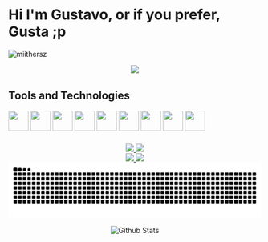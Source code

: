 # Hi I'm Gustavo, or if you prefer, Gusta ;p
<p align="left"> <img src="https://komarev.com/ghpvc/?username=miithersz&label=Profile%20views&color=0e75b6&style=flat" alt="miithersz" /> </p>

<div align="center">
<a href="https://github.com/miithersz">
<img height="auto" src="https://readme-jokes.vercel.app/api?theme=dracula"/>
</a>
</div>


<!--
**MiiTHeRsZ/MiiTHeRsZ** is a ✨ _special_ ✨ repository because its `README.md` (this file) appears on your GitHub profile.

Here are some ideas to get you started:

- 🔭 I’m currently working on ...
- 🌱 I’m currently learning ...
- 👯 I’m looking to collaborate on ...
- 🤔 I’m looking for help with ...
- 💬 Ask me about ...
- 📫 How to reach me: ...
- 😄 Pronouns: ...
- ⚡ Fun fact: ...
-->

<!-- 
<img src="https://cdn.jsdelivr.net/gh/devicons/devicon/icons/android/android-original.svg" />
<img src="https://cdn.jsdelivr.net/gh/devicons/devicon/icons/azure/azure-original.svg" />
<img src="https://cdn.jsdelivr.net/gh/devicons/devicon/icons/bootstrap/bootstrap-original.svg" />
<img src="https://cdn.jsdelivr.net/gh/devicons/devicon/icons/c/c-original.svg" />
<img src="https://cdn.jsdelivr.net/gh/devicons/devicon/icons/cplusplus/cplusplus-original.svg" />
<img src="https://cdn.jsdelivr.net/gh/devicons/devicon/icons/csharp/csharp-original.svg" />
<img src="https://cdn.jsdelivr.net/gh/devicons/devicon/icons/codepen/codepen-original-wordmark.svg" />
<img src="https://cdn.jsdelivr.net/gh/devicons/devicon/icons/gitlab/gitlab-original.svg" />
<img src="https://cdn.jsdelivr.net/gh/devicons/devicon/icons/mongodb/mongodb-original.svg" />
<img src="https://cdn.jsdelivr.net/gh/devicons/devicon/icons/nodejs/nodejs-original.svg" />
<img src="https://cdn.jsdelivr.net/gh/devicons/devicon/icons/opera/opera-original.svg" />
<img src="https://cdn.jsdelivr.net/gh/devicons/devicon/icons/oracle/oracle-original.svg" />
<img src="https://cdn.jsdelivr.net/gh/devicons/devicon/icons/php/php-original.svg" />
<img src="https://cdn.jsdelivr.net/gh/devicons/devicon/icons/dot-net/dot-net-original.svg" />
<img src="https://cdn.jsdelivr.net/gh/devicons/devicon/icons/postgresql/postgresql-original.svg" />
<img src="https://cdn.jsdelivr.net/gh/devicons/devicon/icons/react/react-original.svg" />
<img src="https://cdn.jsdelivr.net/gh/devicons/devicon/icons/spring/spring-original.svg" />
<img src="https://cdn.jsdelivr.net/gh/devicons/devicon/icons/tailwindcss/tailwindcss-plain.svg" />
<img src="https://cdn.jsdelivr.net/gh/devicons/devicon/icons/trello/trello-plain.svg" />
<img src="https://cdn.jsdelivr.net/gh/devicons/devicon/icons/typescript/typescript-original.svg" />
<img src="https://cdn.jsdelivr.net/gh/devicons/devicon/icons/visualstudio/visualstudio-plain.svg" />
<img src="https://cdn.jsdelivr.net/gh/devicons/devicon/icons/vuejs/vuejs-original.svg" />
-->

## Tools and Technologies

<a href="https://www.linkedin.com/in/gustavomiithleme/" target="_blank"><img src="https://cdn.jsdelivr.net/gh/devicons/devicon/icons/linkedin/linkedin-original.svg" width=40 height=40 /></a> <img src="https://cdn.jsdelivr.net/gh/devicons/devicon/icons/github/github-original.svg" width=40 height=40 /> <img src="https://cdn.jsdelivr.net/gh/devicons/devicon/icons/git/git-original.svg" width=40 height=40 /> <img src="https://cdn.jsdelivr.net/gh/devicons/devicon/icons/vscode/vscode-original.svg" width=40 height=40 /> <img src="https://cdn.jsdelivr.net/gh/devicons/devicon/icons/java/java-original.svg" width=40 height=40 /> <img src="https://cdn.jsdelivr.net/gh/devicons/devicon/icons/html5/html5-original.svg" width=40 height=40 /> <img src="https://cdn.jsdelivr.net/gh/devicons/devicon/icons/css3/css3-original.svg" width=40 height=40 /> <img src="https://cdn.jsdelivr.net/gh/devicons/devicon/icons/javascript/javascript-original.svg" width=40 height=40 /> <img src="https://cdn.jsdelivr.net/gh/devicons/devicon/icons/mysql/mysql-original.svg" width=40 height=40 />



###

<!--
<div align="center">
<a href="https://github.com/miithersz">
<img height="auto" src=""/>
<img height="auto" src=""/>
</a>
</div>
-->

<div align="center">
<a href="https://github.com/miithersz">
<img height="180em" src="https://github-readme-stats.vercel.app/api?username=miithersz&include_all_commits=true&count_private=true&show_icons=true&theme=radical"/>
<img height="180em" src="https://github-readme-stats.vercel.app/api/top-langs/?username=miithersz&layout=compact&theme=radical"/>
</a>
</div>

<div align="center">
<a href="https://github.com/miithersz">
<img height="auto" src="https://streak-stats.demolab.com?user=miithersz&theme=radical"/>
<img height="auto" src="https://streak-stats.demolab.com?user=miithersz&theme=dracula&mode=weekly"/>
</a>
</div>

<!--
# Repos

<div align="center">
<a href="https://github.com/miithersz">
<img height="auto" src="https://github-readme-stats.vercel.app/api/pin/?username=miithersz&repo=Projeto-Integrador---Jogo-RPG&show_owner=true&theme=radical"/>
<img height="auto" src="https://github-readme-stats.vercel.app/api/pin/?username=miithersz&repo=Projeto-Integrador---Jogo-RPG&show_owner=true&theme=dracula"/>
</a>
</div>
-->

<div align="center">
<a href="https://github.com/miithersz">
<img height="auto" src="https://github.com/miithersz/miithersz/blob/output/github-contribution-grid-snake.svg"/>
</a>
</div>

<p align="center">
        <img src="https://raw.githubusercontent.com/mayhemantt/mayhemantt/Update/svg/Bottom.svg" alt="Github Stats" />
</p>
